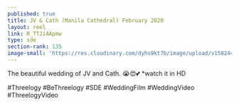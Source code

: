 ```yaml
---
published: true
title: JV & Cath (Manila Cathedral) February 2020
layout: reel
link: R_TTJi4Apmw
type: sde
section-rank: 135
image-small: 'https://res.cloudinary.com/dyhs9kt7b/image/upload/v1582448254/2c-01a.jpg'
---
```

The beautiful wedding of JV and Cath. 😭😍💕
*watch it in HD

#Threelogy #BeThreelogy #SDE #WeddingFilm #WeddingVideo #ThreelogyVideo